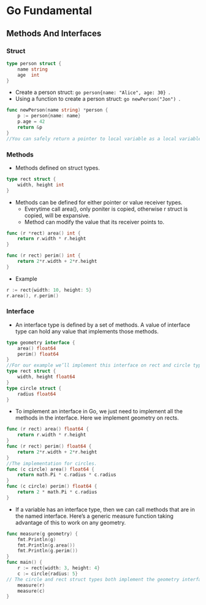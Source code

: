 # Go Fundamental  

## Methods And Interfaces  

### Struct  
```go
type person struct {
    name string
    age  int
}
```
* Create a person struct: ```go person{name: "Alice", age: 30} ```.  
* Using a function to create a person struct: ```go newPerson("Jon") ```.  

```go
func newPerson(name string) *person {
    p := person{name: name}
    p.age = 42
    return &p
}
//You can safely return a pointer to local variable as a local variable will survive the scope of the function.
```
### Methods
* Methods defined on struct types.  
```go
type rect struct {
    width, height int
}
```  
* Methods can be defined for either pointer or value receiver types.  
  * Everytime call area(), only poniter is copied, otherwise r struct is copied, will be expansive.  
  * Method can modify the value that its receiver points to.  

```go
func (r *rect) area() int {
    return r.width * r.height
}

func (r rect) perim() int {
    return 2*r.width + 2*r.height
}
```
* Example  
```go
r := rect{width: 10, height: 5}  
r.area(), r.perim()
```

### Interface  

* An interface type is defined by a set of methods. A value of interface type can hold any value that implements those methods.  

```go
type geometry interface {
    area() float64
    perim() float64
}
//For our example we’ll implement this interface on rect and circle types.
type rect struct {
    width, height float64
}
type circle struct {
    radius float64
}
```
* To implement an interface in Go, we just need to implement all the methods in the interface. Here we implement geometry on rects.  

```go
func (r rect) area() float64 {
    return r.width * r.height
}
func (r rect) perim() float64 {
    return 2*r.width + 2*r.height
}
//The implementation for circles.
func (c circle) area() float64 {
    return math.Pi * c.radius * c.radius
}
func (c circle) perim() float64 {
    return 2 * math.Pi * c.radius
}
``` 

* If a variable has an interface type, then we can call methods that are in the named interface. Here’s a generic measure function taking advantage of this to work on any geometry.  
```go
func measure(g geometry) {
    fmt.Println(g)
    fmt.Println(g.area())
    fmt.Println(g.perim())
}
func main() {
    r := rect{width: 3, height: 4}
    c := circle{radius: 5}
// The circle and rect struct types both implement the geometry interface so we can use instances of these structs as arguments to measure.
    measure(r)
    measure(c)
}
```